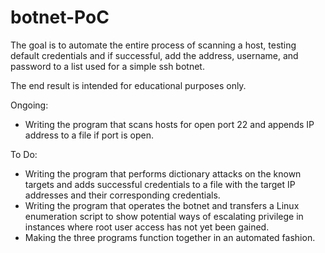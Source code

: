 # botnet-PoC

The goal is to automate the entire process of scanning a host, testing default credentials and if successful, add the address, username, and password to a list used for a simple ssh botnet.

The end result is intended for educational purposes only.

Ongoing:
- Writing the program that scans hosts for open port 22 and appends IP address to a file if port is open.

To Do:
- Writing the program that performs dictionary attacks on the known targets and adds successful credentials to a file with the target IP addresses and their corresponding credentials.
- Writing the program that operates the botnet and transfers a Linux enumeration script to show potential ways of escalating privilege in instances where root user access has not yet been gained.
- Making the three programs function together in an automated fashion.
